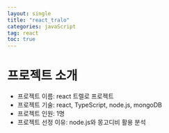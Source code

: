 ```yaml
---
layout: single
title: "react_tralo"
categories: javaScript
tag: react
toc: true
---
```


# 프로젝트 소개
- 프로젝트 이름: react 트렐로 프로젝트
- 프로젝트 기술: react, TypeScript, node.js, mongoDB
- 프로젝트 인원: 1명
- 프로젝트 선정 이유: node.js와 몽고디비 활용 분석




